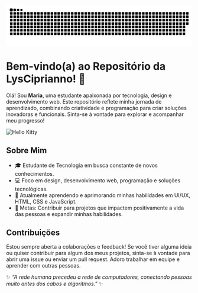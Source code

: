 
<picture align="center">
<source media="(prefers-color-scheme: dark)" srcset="https://raw.githubusercontent.com/lysciprianno/lysciprianno/output/github-contribution-grid-snake-dark.svg">
<source media="(prefers-color-scheme: light)" srcset="https://raw.githubusercontent.com/lysciprianno/lysciprianno/output/github-contribution-grid-snake-dark.svg">
<img align="center" alt="github contribution grid snake animation" src="https://raw.githubusercontent.com/lysciprianno/lysciprianno/output/github-contribution-grid-snake.svg">
</picture>

# Bem-vindo(a) ao Repositório da LysCiprianno! 🌟
Olá! Sou **Maria**, uma estudante apaixonada por tecnologia, design e desenvolvimento web. Este repositório reflete minha jornada de aprendizado, combinando criatividade e programação para criar soluções inovadoras e funcionais. Sinta-se à vontade para explorar e acompanhar meu progresso!

![Hello Kitty](https://giphy.com/stickers/hellokitty-cute-hello-kitty-sanrio-SUDlY2gyDtd3lSFPKs)
 
## Sobre Mim
- 🎓 Estudante de Tecnologia em busca constante de novos conhecimentos.
- 💻 Foco em design, desenvolvimento web, programação e soluções tecnológicas.
- 🌱 Atualmente aprendendo e aprimorando minhas habilidades em UI/UX, HTML, CSS e JavaScript.
- 🎯 Metas: Contribuir para projetos que impactem positivamente a vida das pessoas e expandir minhas habilidades.
## Contribuições
Estou sempre aberta a colaborações e feedback! Se você tiver alguma ideia ou quiser contribuir para algum dos meus projetos, sinta-se à vontade para abrir uma issue ou enviar um pull request. Adoro trabalhar em equipe e aprender com outras pessoas.

✨ _“A rede humana precedeu a rede de computadores, conectando pessoas muito antes dos cabos e algoritmos."_ ✨
